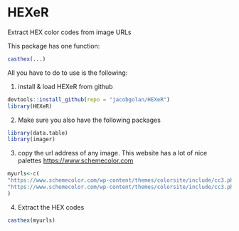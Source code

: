 # HEXeR
Extract HEX color codes from image URLs

This package has one function:
```R
casthex(...)
```
All you have to do to use is the following:
1. install & load HEXeR from github
```R
devtools::install_github(repo = "jacobgolan/HEXeR")
library(HEXeR)
```
2. Make sure you also have the following packages
```R
library(data.table)
library(imager)
```
3. copy the url address of any image.
This website has a lot of nice palettes
https://www.schemecolor.com
```R
myurls<-c(
"https://www.schemecolor.com/wp-content/themes/colorsite/include/cc3.php?color0=001399&color1=0017a8&color2=0e26b1&pn=Matte%20Blue",
"https://www.schemecolor.com/wp-content/themes/colorsite/include/cc3.php?color0=c40233&color1=d61a3c&color2=b2022f&pn=Matte%20Red"
)
```
4. Extract the HEX codes
```R
casthex(myurls)
```
